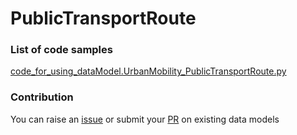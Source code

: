 # PublicTransportRoute

### List of code samples 

<!-- 50-List of code -->

<!-- [code entry](link) -->
[code_for_using_dataModel.UrbanMobility_PublicTransportRoute.py](https://github.com/smart-data-models/dataModel.UrbanMobility/blob/master/PublicTransportRoute/code/code_for_using_dataModel.UrbanMobility_PublicTransportRoute.py)


<!-- /50-List of code -->

### Contribution
You can raise an [issue](https://github.com/smart-data-models/dataModel.UrbanMobility/issues) or submit your [PR](https://github.com/smart-data-models/dataModel.UrbanMobility/pulls) on existing data models
